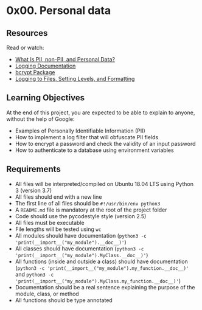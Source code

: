# 0x00. Personal data

## Resources
Read or watch:
- [What Is PII, non-PII, and Personal Data?](https://www.giac.org/paper/gsec/2180/personally-identifiable-information-pii-non-pii-personal-data/105824)
- [Logging Documentation](https://docs.python.org/3/library/logging.html)
- [bcrypt Package](https://pypi.org/project/bcrypt/)
- [Logging to Files, Setting Levels, and Formatting](https://realpython.com/python-logging/)

## Learning Objectives
At the end of this project, you are expected to be able to explain to anyone, without the help of Google:
- Examples of Personally Identifiable Information (PII)
- How to implement a log filter that will obfuscate PII fields
- How to encrypt a password and check the validity of an input password
- How to authenticate to a database using environment variables

## Requirements
- All files will be interpreted/compiled on Ubuntu 18.04 LTS using Python 3 (version 3.7)
- All files should end with a new line
- The first line of all files should be `#!/usr/bin/env python3`
- A `README.md` file is mandatory at the root of the project folder
- Code should use the pycodestyle style (version 2.5)
- All files must be executable
- File lengths will be tested using `wc`
- All modules should have documentation (`python3 -c 'print(__import__("my_module").__doc__)'`)
- All classes should have documentation (`python3 -c 'print(__import__("my_module").MyClass.__doc__)'`)
- All functions (inside and outside a class) should have documentation (`python3 -c 'print(__import__("my_module").my_function.__doc__)'` and `python3 -c 'print(__import__("my_module").MyClass.my_function.__doc__)'`)
- Documentation should be a real sentence explaining the purpose of the module, class, or method
- All functions should be type annotated
